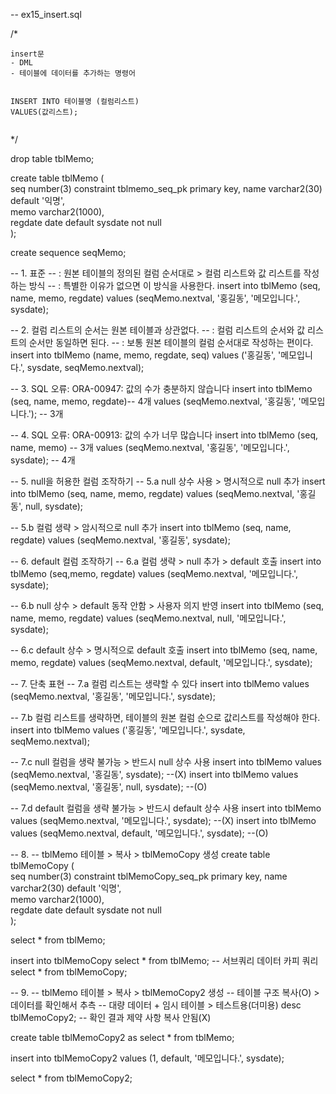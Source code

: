 <p>-- ex15_insert.sql</p>
<p>/*</p>
<pre><code>insert문
- DML
- 테이블에 데이터를 추가하는 명령어

INSERT INTO 테이블명 (컬럼리스트) VALUES(값리스트);</code></pre><p>*/</p>
<p>drop table tblMemo;</p>
<p>create table tblMemo (<br />    seq number(3) constraint tblmemo_seq_pk primary key, 
    name varchar2(30) default '익명',<br />    memo varchar2(1000),<br />    regdate date default sysdate not null<br />);</p>
<p>create sequence seqMemo;</p>
<p>-- 1. 표준
-- : 원본 테이블의 정의된 컬럼 순서대로 &gt; 컬럼 리스트와 값 리스트를 작성하는 방식
-- : 특별한 이유가 없으면 이 방식을 사용한다.
insert into tblMemo (seq, name, memo, regdate)
                values (seqMemo.nextval, '홍길동', '메모입니다.', sysdate);</p>
<p>-- 2. 컬럼 리스트의 순서는 원본 테이블과 상관없다.
-- : 컬럼 리스트의 순서와 값 리스트의 순서만 동일하면 된다.
-- : 보통 원본 테이블의 컬럼 순서대로 작성하는 편이다.
insert into tblMemo (name, memo, regdate, seq)
                values ('홍길동', '메모입니다.', sysdate, seqMemo.nextval);</p>
<p>-- 3. SQL 오류: ORA-00947: 값의 수가 충분하지 않습니다
insert into tblMemo (seq, name, memo, regdate)-- 4개
                values (seqMemo.nextval, '홍길동', '메모입니다.'); -- 3개</p>
<p>-- 4. SQL 오류: ORA-00913: 값의 수가 너무 많습니다 
insert into tblMemo (seq, name, memo) -- 3개
                values (seqMemo.nextval, '홍길동', '메모입니다.', sysdate); -- 4개</p>
<p>-- 5. null을 허용한 컬럼 조작하기
-- 5.a null 상수 사용 &gt; 명시적으로 null 추가
insert into tblMemo (seq, name, memo, regdate)
                values (seqMemo.nextval, '홍길동', null, sysdate);</p>
<p> -- 5.b 컬럼 생략 &gt; 암시적으로 null 추가
 insert into tblMemo (seq, name, regdate)
                values (seqMemo.nextval, '홍길동', sysdate);</p>
<p>-- 6. default 컬럼 조작하기
-- 6.a 컬럼 생략 &gt; null 추가 &gt; default 호출
insert into tblMemo (seq,memo, regdate)
                values (seqMemo.nextval, '메모입니다.', sysdate);</p>
<p>-- 6.b null 상수 &gt; default 동작 안함 &gt; 사용자 의지 반영
insert into tblMemo (seq, name, memo, regdate)
                values (seqMemo.nextval, null, '메모입니다.', sysdate);</p>
<p>-- 6.c default 상수 &gt; 명시적으로 default 호출 
insert into tblMemo (seq, name, memo, regdate)
                values (seqMemo.nextval, default, '메모입니다.', sysdate);</p>
<p>-- 7. 단축 표현
-- 7.a 컬럼 리스트는 생략할 수 있다
insert into tblMemo 
                values (seqMemo.nextval, '홍길동', '메모입니다.', sysdate);</p>
<p>-- 7.b 컬럼 리스트를 생략하면, 테이블의 원본 컬럼 순으로 값리스트를 작성해야 한다. 
insert into tblMemo 
                values ('홍길동', '메모입니다.', sysdate, seqMemo.nextval);</p>
<p>-- 7.c null 컬럼을 생략 불가능 &gt; 반드시 null 상수 사용
insert into tblMemo 
                values (seqMemo.nextval, '홍길동', sysdate); --(X)
insert into tblMemo 
                values (seqMemo.nextval, '홍길동', null, sysdate); --(O)</p>
<p>-- 7.d default 컬럼을 생략 불가능 &gt; 반드시 default 상수 사용
insert into tblMemo 
                values (seqMemo.nextval, '메모입니다.', sysdate); --(X)
insert into tblMemo 
                values (seqMemo.nextval, default, '메모입니다.', sysdate); --(O)</p>
<p>-- 8.
-- tblMemo 테이블 &gt; 복사 &gt; tblMemoCopy 생성
create table tblMemoCopy (<br />    seq number(3) constraint tblMemoCopy_seq_pk primary key, 
    name varchar2(30) default '익명',<br />    memo varchar2(1000),<br />    regdate date default sysdate not null<br />);</p>
<p>select * from tblMemo;</p>
<p>insert into tblMemoCopy select * from tblMemo; -- 서브쿼리 데이터 카피 쿼리<br />select * from tblMemoCopy;    </p>
<p>-- 9. 
-- tblMemo 테이블 &gt; 복사 &gt; tblMemoCopy2 생성
-- 테이블 구조 복사(O) &gt; 데이터를 확인해서 추측
-- 대량 데이터 + 임시 테이블 &gt; 테스트용(더미용)
desc tblMemoCopy2;
-- 확인 결과 제약 사항 복사 안됨(X)</p>
<p>create table tblMemoCopy2
as
select * from tblMemo;</p>
<p>insert into tblMemoCopy2 
                values (1, default, '메모입니다.', sysdate);</p>
<p>select * from tblMemoCopy2;</p>
